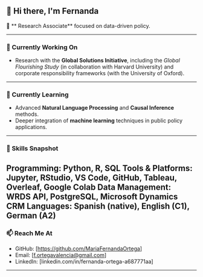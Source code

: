

## 👋 Hi there, I'm Fernanda

🔬 ** Research Associate** focused on data-driven policy.


---

### 🔭 Currently Working On

* Research with the **Global Solutions Initiative**, including the *Global Flourishing Study* (in collaboration with Harvard University) and corporate responsibility frameworks (with the University of Oxford).

---

### 🌱 Currently Learning

* Advanced **Natural Language Processing** and **Causal Inference** methods.
* Deeper integration of **machine learning** techniques in public policy applications.


---
### 🧠 Skills Snapshot

**Programming:** Python, R, SQL
**Tools & Platforms:** Jupyter, RStudio, VS Code, GitHub, Tableau, Overleaf, Google Colab
**Data Management:** WRDS API, PostgreSQL, Microsoft Dynamics CRM
**Languages:** Spanish (native), English (C1), German (A2)
---



### 📫 Reach Me At

* GitHub: \[https://github.com/MariaFernandaOrtega]
* Email: \[[f.ortegavalencia@gmail.com](mailto:f.ortegavalencia@gmail.com)]
* LinkedIn: \[linkedin.com/in/fernanda-ortega-a687771aa]

---
